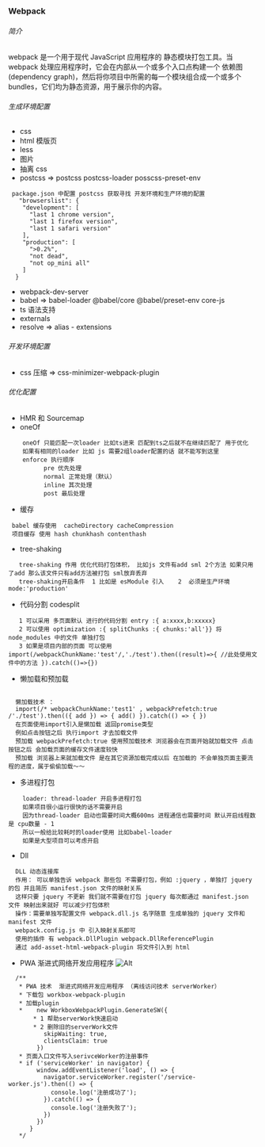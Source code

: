 ### Webpack

###### 简介

webpack 是一个用于现代 JavaScript 应用程序的 静态模块打包工具。当 webpack 处理应用程序时，它会在内部从一个或多个入口点构建一个 依赖图(dependency graph)，然后将你项目中所需的每一个模块组合成一个或多个 bundles，它们均为静态资源，用于展示你的内容。

###### 生成环境配置

- css
- html 模版页
- less
- 图片
- 抽离 css
- postcss => postcss postcss-loader posscss-preset-env

```
 package.json 中配置 postcss 获取寻找 开发环境和生产环境的配置
   "browserslist": {
    "development": [
      "last 1 chrome version",
      "last 1 firefox version",
      "last 1 safari version"
    ],
    "production": [
      ">0.2%",
      "not dead",
      "not op_mini all"
    ]
  }
```

- webpack-dev-server
- babel => babel-loader @babel/core @babel/preset-env core-js
- ts 语法支持
- externals
- resolve => alias - extensions

###### 开发环境配置

- css 压缩 => css-minimizer-webpack-plugin

###### 优化配置

- HMR 和 Sourcemap
- oneOf

```
    oneOf 只能匹配一次loader 比如ts进来 匹配到ts之后就不在继续匹配了 用于优化
    如果有相同的loader 比如 js 需要2组loader配置的话 就不能写到这里
    enforce 执行顺序
          pre 优先处理
          normal 正常处理（默认）
          inline 其次处理
          post 最后处理
```

- 缓存

```
 babel 缓存使用  cacheDirectory cacheCompression
 项目缓存 使用 hash chunkhash contenthash
```

- tree-shaking

```
   tree-shaking 作用 优化代码打包体积， 比如js 文件有add sml 2个方法 如果只用了add 那么该文件只有add方法被打包 sml放弃丢弃
   tree-shaking开启条件  1 比如是 esModule 引入    2  必须是生产环境 mode:'production'
```

- 代码分割 codesplit

```
   1 可以采用 多页面默认 进行的代码分割 entry :{ a:xxxx,b:xxxxx}
   2 可以使用 optimization :{ splitChunks :{ chunks:'all'}} 将 node_modules 中的文件 单独打包
   3 如果是项目内部的页面 可以使用 import(/webpackChunkName:'test'/,'./test').then((result)=>{ //此处使用文件中的方法 }).catch(()=>{})
```

- 懒加载和预加载

```

  懒加载技术 ：
  import(/* webpackChunkName:'test1' , webpackPrefetch:true /'./test').then(({ add }) => { add() }).catch(() => { })
  在页面使用import引入是懒加载 返回promise类型
  例如点击按钮之后 执行import 才去加载文件
  预加载 webpackPrefetch:true 使用预加载技术 浏览器会在页面开始就加载文件 点击按钮之后 会加载页面的缓存文件速度较快
  预加载 浏览器上来就加载文件 是在其它资源加载完成以后 在加载的 不会单独页面主要流程的进度，属于偷偷加载～～

```

- 多进程打包

```
    loader: thread-loader 开启多进程打包
    如果项目很小运行很快的话不需要开启
    因为thread-loader 启动也需要时间大概600ms 进程通信也需要时间 默认开启线程数是 cpu数量 - 1
    所以一般给比较耗时的loader使用 比如babel-loader
    如果是大型项目可以考虑开启
```

- Dll

```
  DLL 动态连接库
  作用： 可以单独告诉 webpack 那些包 不需要打包，例如 :jquery ，单独打 jquery 的包 并且简历 manifest.json 文件的映射关系
  这样只要 jquery 不更新 我们就不需要在打包 jquery 每次都通过 manifest.json 文件 映射出来就好 可以减少打包体积
  操作：需要单独写配置文件 webpack.dll.js 名字随意 生成单独的 jquery 文件和 manifest 文件
  webpack.config.js 中 引入映射关系即可
  使用的插件 有 webpack.DllPlugin webpack.DllReferencePlugin
  通过 add-asset-html-webpack-plugin 将文件引入到 html
```

- PWA 渐进式网络开发应用程序
  ![Alt](https://p1-jj.byteimg.com/tos-cn-i-t2oaga2asx/gold-user-assets/2018/5/24/1639200a468412e2~tplv-t2oaga2asx-zoom-in-crop-mark:1304:0:0:0.awebp)

```
  /**
   * PWA 技术  渐进式网络开发应用程序 （离线访问技术 serverWorker）
   * 下载包 workbox-webpack-plugin
   * 加载plugin
   *    new WorkboxWebpackPlugin.GenerateSW({
       * 1 帮助serverWork快速启动
       * 2 删除旧的serverWork文件
          skipWaiting: true,
          clientsClaim: true
        })
   * 页面入口文件写入serivceWorker的注册事件
   * if ('serviceWorker' in navigator) {
        window.addEventListener('load', () => {
          navigator.serviceWorker.register('/service-worker.js').then(() => {
            console.log('注册成功了');
          }).catch(() => {
            console.log('注册失败了');
          })
        })
      }
   */
```
